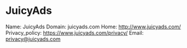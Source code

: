 
# JuicyAds

Name: JuicyAds
Domain: juicyads.com
Home: http://www.juicyads.com/
Privacy_policy: https://www.juicyads.com/privacy/
Email: privacy@juicyads.com
